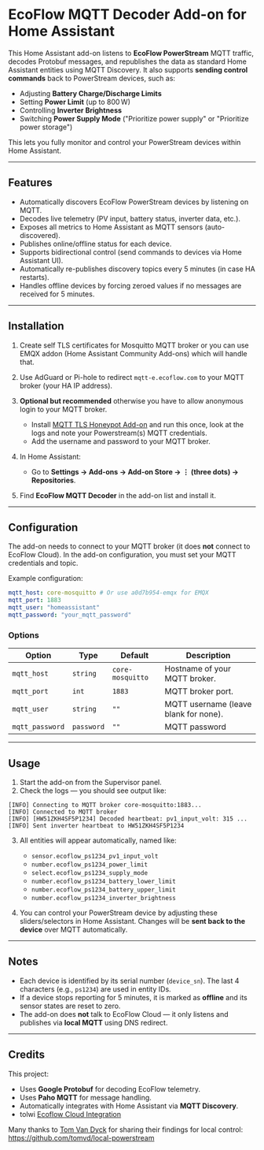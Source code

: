 # EcoFlow MQTT Decoder Add-on for Home Assistant

This Home Assistant add-on listens to **EcoFlow PowerStream** MQTT traffic, decodes Protobuf messages, and republishes the data as standard Home Assistant entities using MQTT Discovery.
It also supports **sending control commands** back to PowerStream devices, such as:

* Adjusting **Battery Charge/Discharge Limits**
* Setting **Power Limit** (up to 800 W)
* Controlling **Inverter Brightness**
* Switching **Power Supply Mode** ("Prioritize power supply" or "Prioritize power storage")

This lets you fully monitor and control your PowerStream devices within Home Assistant.

---

## Features

* Automatically discovers EcoFlow PowerStream devices by listening on MQTT.
* Decodes live telemetry (PV input, battery status, inverter data, etc.).
* Exposes all metrics to Home Assistant as MQTT sensors (auto-discovered).
* Publishes online/offline status for each device.
* Supports bidirectional control (send commands to devices via Home Assistant UI).
* Automatically re-publishes discovery topics every 5 minutes (in case HA restarts).
* Handles offline devices by forcing zeroed values if no messages are received for 5 minutes.

---

## Installation

1. Create self TLS certificates for Mosquitto MQTT broker or you can use EMQX addon (Home Assistant Community Add-ons) which will handle that.

2. Use AdGuard or Pi-hole to redirect `mqtt-e.ecoflow.com` to your MQTT broker (your HA IP address).

3. **Optional but recommended** otherwise you have to allow anonymous login to your MQTT broker.
   * Install [MQTT TLS Honeypot Add-on](https://github.com/RGarrett93/hassio-mqtt-honeypot) and run this once, look at the logs and note your Powerstream(s) MQTT credentials.
   * Add the username and password to your MQTT broker.

4. In Home Assistant:

   * Go to **Settings → Add-ons → Add-on Store → ⋮ (three dots) → Repositories**.

5. Find **EcoFlow MQTT Decoder** in the add-on list and install it.

---

## Configuration

The add-on needs to connect to your MQTT broker (it does **not** connect to EcoFlow Cloud).
In the add-on configuration, you must set your MQTT credentials and topic.

Example configuration:

```yaml
mqtt_host: core-mosquitto # Or use a0d7b954-emqx for EMQX
mqtt_port: 1883
mqtt_user: "homeassistant"
mqtt_password: "your_mqtt_password"
```

### Options

| Option          | Type       | Default                             | Description                             |
| --------------- | ---------- | ----------------------------------- | --------------------------------------- |
| `mqtt_host`     | `string`   | `core-mosquitto`                    | Hostname of your MQTT broker.           |
| `mqtt_port`     | `int`      | `1883`                              | MQTT broker port.                       |
| `mqtt_user`     | `string`   | `""`                                | MQTT username (leave blank for none).   |
| `mqtt_password` | `password` | `""`                                | MQTT password            |



---

## Usage

1. Start the add-on from the Supervisor panel.
2. Check the logs — you should see output like:

```
[INFO] Connecting to MQTT broker core-mosquitto:1883...
[INFO] Connected to MQTT broker
[INFO] [HW51ZKH4SF5P1234] Decoded heartbeat: pv1_input_volt: 315 ...
[INFO] Sent inverter heartbeat to HW51ZKH4SF5P1234
```

3. All entities will appear automatically, named like:

   * `sensor.ecoflow_ps1234_pv1_input_volt`
   * `number.ecoflow_ps1234_power_limit`
   * `select.ecoflow_ps1234_supply_mode`
   * `number.ecoflow_ps1234_battery_lower_limit`
   * `number.ecoflow_ps1234_battery_upper_limit`
   * `number.ecoflow_ps1234_inverter_brightness`

4. You can control your PowerStream device by adjusting these sliders/selectors in Home Assistant.
   Changes will be **sent back to the device** over MQTT automatically.

---

## Notes

* Each device is identified by its serial number (`device_sn`). The last 4 characters (e.g., `ps1234`) are used in entity IDs.
* If a device stops reporting for 5 minutes, it is marked as **offline** and its sensor states are reset to zero.
* The add-on does **not** talk to EcoFlow Cloud — it only listens and publishes via **local MQTT** using DNS redirect.

---

## Credits

This project:

* Uses **Google Protobuf** for decoding EcoFlow telemetry.
* Uses **Paho MQTT** for message handling.
* Automatically integrates with Home Assistant via **MQTT Discovery**.
* tolwi [Ecoflow Cloud Integration](https://github.com/tolwi/hassio-ecoflow-cloud)

Many thanks to [Tom Van Dyck](https://github.com/tomvd/) for sharing their findings for local control:
https://github.com/tomvd/local-powerstream
